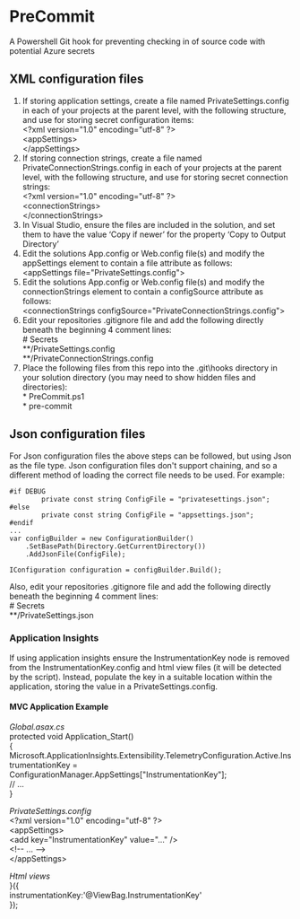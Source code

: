 # PreCommit

A Powershell Git hook for preventing checking in of source code with potential Azure secrets  

## XML configuration files

1.	If storing application settings, create a file named PrivateSettings.config in each of your projects at the parent level, with the following structure, and use for storing secret configuration items:  
&lt;?xml version="1.0" encoding="utf-8" ?>  
&lt;appSettings>  
&lt;/appSettings>  
2.  If storing connection strings, create a file named PrivateConnectionStrings.config in each of your projects at the parent level, with the following structure, and use for storing secret connection strings:  
&lt;?xml version="1.0" encoding="utf-8" ?>  
&lt;connectionStrings>  
&lt;/connectionStrings>  
3.  In Visual Studio, ensure the files are included in the solution, and set them to have the value ‘Copy if newer’ for the property ‘Copy to Output Directory’  
4.  Edit the solutions App.config or Web.config file(s) and modify the appSettings element to contain a file attribute as follows:  
&lt;appSettings file="PrivateSettings.config">  
5.  Edit the solutions App.config or Web.config file(s) and modify the connectionStrings element to contain a configSource attribute as follows:  
&lt;connectionStrings configSource="PrivateConnectionStrings.config">  
6.  Edit your repositories .gitignore file and add the following directly beneath the beginning 4 comment lines:  
&#35; Secrets  
&#42;&#42;/PrivateSettings.config  
&#42;&#42;/PrivateConnectionStrings.config  
7.  Place the following files from this repo into the .git\hooks directory in your solution directory (you may need to show hidden files and directories):  
&#42; PreCommit.ps1  
&#42; pre-commit

## Json configuration files
For Json configuration files the above steps can be followed, but using Json as the file type. Json configuration files don't support chaining, and so a different method of loading the correct file needs to be used. For example:

```
#if DEBUG
        private const string ConfigFile = "privatesettings.json";
#else
        private const string ConfigFile = "appsettings.json";
#endif
...
var configBuilder = new ConfigurationBuilder()
    .SetBasePath(Directory.GetCurrentDirectory())
    .AddJsonFile(ConfigFile);

IConfiguration configuration = configBuilder.Build();
```

Also, edit your repositories .gitignore file and add the following directly beneath the beginning 4 comment lines:  
&#35; Secrets  
&#42;&#42;/PrivateSettings.json  

### Application Insights
If using application insights ensure the InstrumentationKey node is removed from the InstrumentationKey.config and html view files (it will be detected by the script). Instead, populate the key in a suitable location within the application, storing the value in a PrivateSettings.config.

#### MVC Application Example

*Global.asax.cs*  
protected void Application_Start()  
{  
    Microsoft.ApplicationInsights.Extensibility.TelemetryConfiguration.Active.InstrumentationKey =  
        ConfigurationManager.AppSettings["InstrumentationKey"];  
        // ...  
}  

*PrivateSettings.config*  
&lt;?xml version="1.0" encoding="utf-8" ?>  
&lt;appSettings>  
    &lt;add key="InstrumentationKey" value="..." />  
    &lt;!-- ... -->  
&lt;/appSettings>

*Html views*  
}({  
instrumentationKey:'@ViewBag.InstrumentationKey'  
});
